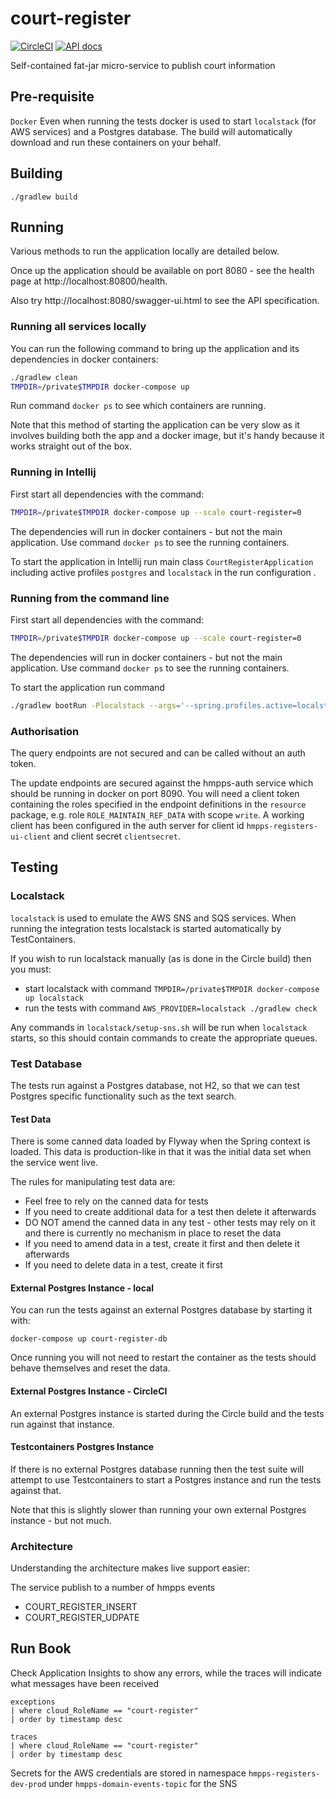 # court-register

[![CircleCI](https://circleci.com/gh/ministryofjustice/court-register/tree/main.svg?style=svg)](https://circleci.com/gh/ministryofjustice/court-register)
[![API docs](https://img.shields.io/badge/API_docs_-view-85EA2D.svg?logo=swagger)](https://court-register-dev.hmpps.service.justice.gov.uk/swagger-ui.html)

Self-contained fat-jar micro-service to publish court information

## Pre-requisite

`Docker` Even when running the tests docker is used to start `localstack` (for AWS services) and a Postgres database. The build will automatically download and run these containers on your behalf.

## Building

```./gradlew build```

## Running

Various methods to run the application locally are detailed below.

Once up the application should be available on port 8080 - see the health page at http://localhost:80800/health.  

Also try http://localhost:8080/swagger-ui.html to see the API specification.

### Running all services locally

You can run the following command to bring up the application and its dependencies in docker containers:

```bash
./gradlew clean
TMPDIR=/private$TMPDIR docker-compose up 
```

Run command `docker ps` to see which containers are running.

Note that this method of starting the application can be very slow as it involves building both the app and a docker image, but it's handy because it works straight out of the box.

### Running in Intellij

First start all dependencies with the command:

```bash
TMPDIR=/private$TMPDIR docker-compose up --scale court-register=0 
```

The dependencies will run in docker containers - but not the main application.  Use command `docker ps` to see the running containers.

To start the application in Intellij run main class `CourtRegisterApplication` including active profiles `postgres` and `localstack` in the run configuration . 

### Running from the command line

First start all dependencies with the command:

```bash
TMPDIR=/private$TMPDIR docker-compose up --scale court-register=0 
```

The dependencies will run in docker containers - but not the main application.  Use command `docker ps` to see the running containers.

To start the application run command

```bash
./gradlew bootRun -Plocalstack --args='--spring.profiles.active=localstack,postgres'
```

### Authorisation

The query endpoints are not secured and can be called without an auth token.

The update endpoints are secured against the hmpps-auth service which should be running in docker on port 8090.  You will need a client token containing the roles specified in the endpoint definitions in the `resource` package, e.g. role `ROLE_MAINTAIN_REF_DATA` with scope `write`.  A working client has been configured in the auth server for client id `hmpps-registers-ui-client` and client secret `clientsecret`.

## Testing

### Localstack

`localstack` is used to emulate the AWS SNS and SQS services. When running the integration tests localstack is started automatically by TestContainers. 

If you wish to run localstack manually (as is done in the Circle build) then you must:
* start localstack with command `TMPDIR=/private$TMPDIR docker-compose up localstack`
* run the tests with command `AWS_PROVIDER=localstack ./gradlew check`

Any commands in `localstack/setup-sns.sh` will be run when `localstack` starts, so this should contain commands to create the appropriate queues.

### Test Database

The tests run against a Postgres database, not H2, so that we can test Postgres specific functionality such as the text search.

#### Test Data

There is some canned data loaded by Flyway when the Spring context is loaded.  This data is production-like in that it was the initial data set when the service went live.

The rules for manipulating test data are:
* Feel free to rely on the canned data for tests
* If you need to create additional data for a test then delete it afterwards
* DO NOT amend the canned data in any test - other tests may rely on it and there is currently no mechanism in place to reset the data
* If you need to amend data in a test, create it first and then delete it afterwards
* If you need to delete data in a test, create it first

#### External Postgres Instance - local

You can run the tests against an external Postgres database by starting it with:

`docker-compose up court-register-db`

Once running you will not need to restart the container as the tests should behave themselves and reset the data.

#### External Postgres Instance - CircleCI

An external Postgres instance is started during the Circle build and the tests run against that instance.

#### Testcontainers Postgres Instance

If there is no external Postgres database running then the test suite will attempt to use Testcontainers to start a Postgres instance and run the tests against that.

Note that this is slightly slower than running your own external Postgres instance - but not much.

### Architecture

Understanding the architecture makes live support easier:

The service publish to a number of hmpps events

* COURT_REGISTER_INSERT
* COURT_REGISTER_UDPATE

## Run Book

Check Application Insights to show any errors, while the traces will indicate what messages have been received

```bigquery
exceptions
| where cloud_RoleName == "court-register"
| order by timestamp desc 

```

```bigquery
traces
| where cloud_RoleName == "court-register"
| order by timestamp desc 
```

Secrets for the AWS credentials are stored in namespace `hmpps-registers-dev-prod` under `hmpps-domain-events-topic` for the SNS


